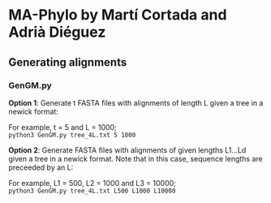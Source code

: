 # MA-Phylo by Martí Cortada and Adrià Diéguez

## Generating alignments
### GenGM.py

**Option 1**: Generate t FASTA files with alignments of length L given a tree in a newick format:

For example, t = 5 and L = 1000;  
	`python3 GenGM.py tree_4L.txt 5 1000` 

**Option 2**: Generate FASTA files with alignments of given lengths L1...Ld  given a tree in a newick format. Note that in this case, sequence lengths are preceeded by an L:

For example, L1 = 500, L2 = 1000 and L3 = 10000;  
	`python3 GenGM.py tree_4L.txt L500 L1000 L10000` 
